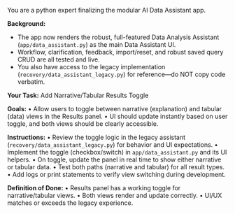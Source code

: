 You are a python expert finalizing the modular AI Data Assistant app.

**Background:**
- The app now renders the robust, full-featured Data Analysis Assistant (`app/data_assistant.py`) as the main Data Assistant UI.
- Workflow, clarification, feedback, import/reset, and robust saved query CRUD are all tested and live.
- You also have access to the legacy implementation (`recovery/data_assistant_legacy.py`) for reference—do NOT copy code verbatim.

**Your Task:** Add Narrative/Tabular Results Toggle

**Goals:**
    • Allow users to toggle between narrative (explanation) and tabular (data) views in the Results panel.
    • UI should update instantly based on user toggle, and both views should be clearly accessible.

**Instructions:**
    • Review the toggle logic in the legacy assistant (`recovery/data_assistant_legacy.py`) for behavior and UI expectations.
    • Implement the toggle (checkbox/switch) in `app/data_assistant.py` and its UI helpers.
    • On toggle, update the panel in real time to show either narrative or tabular data.
    • Test both paths (narrative and tabular) for all result types.
    • Add logs or print statements to verify view switching during development.

**Definition of Done:**
    • Results panel has a working toggle for narrative/tabular views.
    • Both views render and update correctly.
    • UI/UX matches or exceeds the legacy experience.